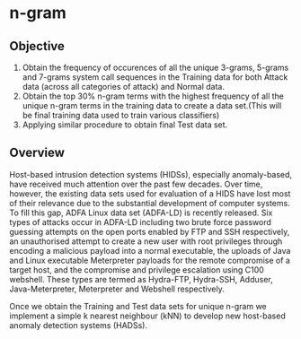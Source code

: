 # n-gram

## Objective
1. Obtain the frequency of occurences of all the unique 3-grams, 5-grams and 7-grams system call sequences in the Training data for both Attack data (across all categories of attack) and Normal data.
2. Obtain the top 30% n-gram terms with the highest frequency of all the unique n-gram terms in the training data to create a data set.(This will be final training data used to train various classifiers)
3. Applying similar procedure to obtain final Test data set.

## Overview
Host-based intrusion detection systems (HIDSs), especially anomaly-based, have received much attention over the past few decades. Over time, however, the existing data sets used for evaluation of a HIDS have lost most of their relevance due to the substantial development of computer systems. To fill this gap, ADFA Linux data set (ADFA-LD) is recently released. Six types of attacks occur in ADFA-LD including two brute force password guessing attempts on the open ports enabled by FTP and SSH respectively, an unauthorised attempt to create a new user with root privileges through encoding a malicious payload into a normal executable, the uploads of Java and Linux executable Meterpreter payloads for the remote compromise of a target host, and the compromise and privilege escalation using C100 webshell. These types are termed as Hydra-FTP, Hydra-SSH, Adduser, Java-Meterpreter, Meterpreter and Webshell respectively.

Once we obtain the Training and Test data sets for unique n-gram we implement a simple k nearest neighbour (kNN) to develop new host-based anomaly detection systems (HADSs).

